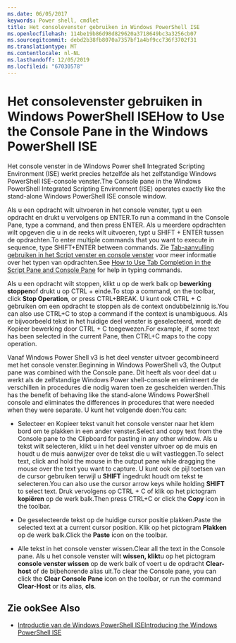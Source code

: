 ```yaml
---
ms.date: 06/05/2017
keywords: Power shell, cmdlet
title: Het consolevenster gebruiken in Windows PowerShell ISE
ms.openlocfilehash: 114be19b86d98d829620a3718649bc3a3256cb07
ms.sourcegitcommit: debd2b38fb8070a7357bf1a4bf9cc736f3702f31
ms.translationtype: MT
ms.contentlocale: nl-NL
ms.lasthandoff: 12/05/2019
ms.locfileid: "67030578"
---
```

# <a name="how-to-use-the-console-pane-in-the-windows-powershell-ise"></a><span data-ttu-id="3057e-103">Het consolevenster gebruiken in Windows PowerShell ISE</span><span class="sxs-lookup"><span data-stu-id="3057e-103">How to Use the Console Pane in the Windows PowerShell ISE</span></span>

<span data-ttu-id="3057e-104">Het console venster in de Windows Power shell Integrated Scripting Environment (ISE) werkt precies hetzelfde als het zelfstandige Windows PowerShell ISE-console venster.</span><span class="sxs-lookup"><span data-stu-id="3057e-104">The Console pane in the Windows PowerShell Integrated Scripting Environment (ISE) operates exactly like the stand-alone Windows PowerShell ISE console window.</span></span>

<span data-ttu-id="3057e-105">Als u een opdracht wilt uitvoeren in het console venster, typt u een opdracht en drukt u vervolgens op ENTER.</span><span class="sxs-lookup"><span data-stu-id="3057e-105">To run a command in the Console Pane, type a command, and then press ENTER.</span></span> <span data-ttu-id="3057e-106">Als u meerdere opdrachten wilt opgeven die u in de reeks wilt uitvoeren, typt u SHIFT + ENTER tussen de opdrachten.</span><span class="sxs-lookup"><span data-stu-id="3057e-106">To enter multiple commands that you want to execute in sequence, type SHIFT+ENTER between commands.</span></span> <span data-ttu-id="3057e-107">Zie [Tab-aanvulling gebruiken in het Script venster en console venster](How-to-Use-Tab-Completion-in-the-Script-Pane-and-Console-Pane.md) voor meer informatie over het typen van opdrachten.</span><span class="sxs-lookup"><span data-stu-id="3057e-107">See [How to Use Tab Completion in the Script Pane and Console Pane](How-to-Use-Tab-Completion-in-the-Script-Pane-and-Console-Pane.md) for help in typing commands.</span></span>

<span data-ttu-id="3057e-108">Als u een opdracht wilt stoppen, klikt u op de werk balk op **bewerking stoppen**of drukt u op CTRL + einde.</span><span class="sxs-lookup"><span data-stu-id="3057e-108">To stop a command, on the toolbar, click **Stop Operation**, or press CTRL+BREAK.</span></span> <span data-ttu-id="3057e-109">U kunt ook CTRL + C gebruiken om een opdracht te stoppen als de context ondubbelzinnig is.</span><span class="sxs-lookup"><span data-stu-id="3057e-109">You can also use CTRL+C to stop a command if the context is unambiguous.</span></span> <span data-ttu-id="3057e-110">Als er bijvoorbeeld tekst in het huidige deel venster is geselecteerd, wordt de Kopieer bewerking door CTRL + C toegewezen.</span><span class="sxs-lookup"><span data-stu-id="3057e-110">For example, if some text has been selected in the current Pane, then CTRL+C maps to the copy operation.</span></span>

<span data-ttu-id="3057e-111">Vanaf Windows Power Shell v3 is het deel venster uitvoer gecombineerd met het console venster.</span><span class="sxs-lookup"><span data-stu-id="3057e-111">Beginning in Windows PowerShell v3, the Output pane was combined with the Console pane.</span></span> <span data-ttu-id="3057e-112">Dit heeft als voor deel dat u werkt als de zelfstandige Windows Power shell-console en elimineert de verschillen in procedures die nodig waren toen ze gescheiden werden.</span><span class="sxs-lookup"><span data-stu-id="3057e-112">This has the benefit of behaving like the stand-alone Windows PowerShell console and eliminates the differences in procedures that were needed when they were separate.</span></span> <span data-ttu-id="3057e-113">U kunt het volgende doen:</span><span class="sxs-lookup"><span data-stu-id="3057e-113">You can:</span></span>

- <span data-ttu-id="3057e-114">Selecteer en Kopieer tekst vanuit het console venster naar het klem bord om te plakken in een ander venster.</span><span class="sxs-lookup"><span data-stu-id="3057e-114">Select and copy text from the Console pane to the Clipboard for pasting in any other window.</span></span> <span data-ttu-id="3057e-115">Als u tekst wilt selecteren, klikt u in het deel venster uitvoer op de muis en houdt u de muis aanwijzer over de tekst die u wilt vastleggen.</span><span class="sxs-lookup"><span data-stu-id="3057e-115">To select text, click and hold the mouse in the output pane while dragging the mouse over the text you want to capture.</span></span> <span data-ttu-id="3057e-116">U kunt ook de pijl toetsen van de cursor gebruiken terwijl u **SHIFT** ingedrukt houdt om tekst te selecteren.</span><span class="sxs-lookup"><span data-stu-id="3057e-116">You can also use the cursor arrow keys while holding **SHIFT** to select text.</span></span> <span data-ttu-id="3057e-117">Druk vervolgens op CTRL + C of klik op het pictogram **kopiëren** op de werk balk.</span><span class="sxs-lookup"><span data-stu-id="3057e-117">Then press CTRL+C or click the **Copy** icon in the toolbar.</span></span>

- <span data-ttu-id="3057e-118">De geselecteerde tekst op de huidige cursor positie plakken.</span><span class="sxs-lookup"><span data-stu-id="3057e-118">Paste the selected text at a current cursor position.</span></span> <span data-ttu-id="3057e-119">Klik op het pictogram **Plakken** op de werk balk.</span><span class="sxs-lookup"><span data-stu-id="3057e-119">Click the **Paste** icon on the toolbar.</span></span>

- <span data-ttu-id="3057e-120">Alle tekst in het console venster wissen.</span><span class="sxs-lookup"><span data-stu-id="3057e-120">Clear all the text in the Console pane.</span></span> <span data-ttu-id="3057e-121">Als u het console venster wilt **wissen, klikt**u op het pictogram **console venster wissen** op de werk balk of voert u de opdracht **Clear-host** of de bijbehorende alias uit.</span><span class="sxs-lookup"><span data-stu-id="3057e-121">To clear the Console pane, you can click the **Clear Console Pane** icon on the toolbar, or run the command **Clear-Host** or its alias, **cls**.</span></span>

## <a name="see-also"></a><span data-ttu-id="3057e-122">Zie ook</span><span class="sxs-lookup"><span data-stu-id="3057e-122">See Also</span></span>

- [<span data-ttu-id="3057e-123">Introductie van de Windows PowerShell ISE</span><span class="sxs-lookup"><span data-stu-id="3057e-123">Introducing the Windows PowerShell ISE</span></span>](Introducing-the-Windows-PowerShell-ISE.md)
